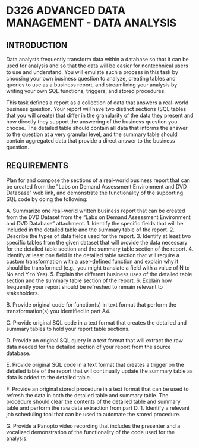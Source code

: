 # D326 ADVANCED DATA MANAGEMENT - DATA ANALYSIS

## INTRODUCTION

Data analysts frequently transform data within a database so that it can be used for analysis and so that the data will be easier for nontechnical users to use and understand. You will emulate such a process in this task by choosing your own business question to analyze, creating tables and queries to use as a business report, and streamlining your analysis by writing your own SQL functions, triggers, and stored procedures.

This task defines a report as a collection of data that answers a real-world business question. Your report will have two distinct sections (SQL tables that you will create) that differ in the granularity of the data they present and how directly they support the answering of the business question you choose. The detailed table should contain all data that informs the answer to the question at a very granular level, and the summary table should contain aggregated data that provide a direct answer to the business question.

## REQUIREMENTS

Plan for and compose the sections of a real-world business report that can be created from the "Labs on Demand Assessment Environment and DVD Database" web link, and demonstrate the functionality of the supporting SQL code by doing the following:

A.  Summarize one real-world written business report that can be created from the DVD Dataset from the “Labs on Demand Assessment Environment and DVD Database” attachment. 
    1.  Identify the specific fields that will be included in the detailed table and the summary table of the report.
    2.  Describe the types of data fields used for the report.
    3.  Identify at least two specific tables from the given dataset that will provide the data necessary for the detailed table section and the summary table section of the report.
    4.  Identify at least one field in the detailed table section that will require a custom transformation with a user-defined function and explain why it should be transformed (e.g., you might translate a field with a value of N to No and Y to Yes).
    5.  Explain the different business uses of the detailed table section and the summary table section of the report. 
    6.  Explain how frequently your report should be refreshed to remain relevant to stakeholders.

B.  Provide original code for function(s) in text format that perform the transformation(s) you identified in part A4.

C.  Provide original SQL code in a text format that creates the detailed and summary tables to hold your report table sections.

D.  Provide an original SQL query in a text format that will extract the raw data needed for the detailed section of your report from the source database.

E.  Provide original SQL code in a text format that creates a trigger on the detailed table of the report that will continually update the summary table as data is added to the detailed table.

F.  Provide an original stored procedure in a text format that can be used to refresh the data in both the detailed table and summary table. The procedure should clear the contents of the detailed table and summary table and perform the raw data extraction from part D.
    1.  Identify a relevant job scheduling tool that can be used to automate the stored procedure.

G.  Provide a Panopto video recording that includes the presenter and a vocalized demonstration of the functionality of the code used for the analysis.



